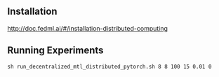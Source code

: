 ## Installation
http://doc.fedml.ai/#/installation-distributed-computing

## Running Experiments 

```
sh run_decentralized_mtl_distributed_pytorch.sh 8 8 100 15 0.01 0
```